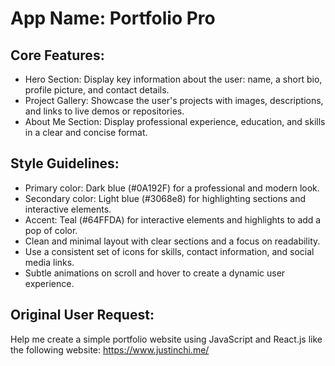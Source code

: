 # **App Name**: Portfolio Pro

## Core Features:

- Hero Section: Display key information about the user: name, a short bio, profile picture, and contact details.
- Project Gallery: Showcase the user's projects with images, descriptions, and links to live demos or repositories.
- About Me Section: Display professional experience, education, and skills in a clear and concise format.

## Style Guidelines:

- Primary color: Dark blue (#0A192F) for a professional and modern look.
- Secondary color: Light blue (#3068e8) for highlighting sections and interactive elements.
- Accent: Teal (#64FFDA) for interactive elements and highlights to add a pop of color.
- Clean and minimal layout with clear sections and a focus on readability.
- Use a consistent set of icons for skills, contact information, and social media links.
- Subtle animations on scroll and hover to create a dynamic user experience.

## Original User Request:
Help me create a simple portfolio website using JavaScript and React.js like the following website: https://www.justinchi.me/
  